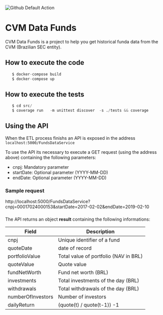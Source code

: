 ![Github Default Action](https://github.com/RobsonRamos/CVMFundData/workflows/Tests/badge.svg?branch=master)

# CVM Data Funds

CVM Data Funds is a project to help you get historical funda data from the CVM (Brazilian SEC entity).


## How to execute the code


```python
   $ docker-compose build
   $ docker-compose up
```

## How to execute the tests 

```python
   $ cd src/
   $ coverage run   -m unittest discover  -s ./tests && coverage

```

## Using the API

When the ETL process finishs an API is exposed in the address ``localhost:5000/FundsDataService``

To use the API its necessary to execute a GET request (using the address above) containing the following parameters:
- cnpj: Mandatory parameter 
- startDate: Optional parameter (YYYY-MM-DD)
- endDate: Optional parameter (YYYY-MM-DD)

### Sample request
http://localhost:5000/FundsDataService?cnpj=00017024000153&startDate=2017-02-02&endDate=2019-02-10

###  

The API returns an object **result** containing the following informations:


 Field  | Description
 ------ |   ---------------
 cnpj  | Unique identifier of a fund
 quoteDate  | date of record 
 portfolioValue   | Total value of portfolio (NAV in BRL)
 quoteValue   | Quote value
 fundNetWorth  | Fund net worth (BRL)
 investments  | Total investments of the day (BRL)
 withdrawals  | Total withdrawals of the day (BRL)
 numberOfInvestors  | Number of investors 
 dailyReturn  | (quote(t) / quote(t-1)) -1 

